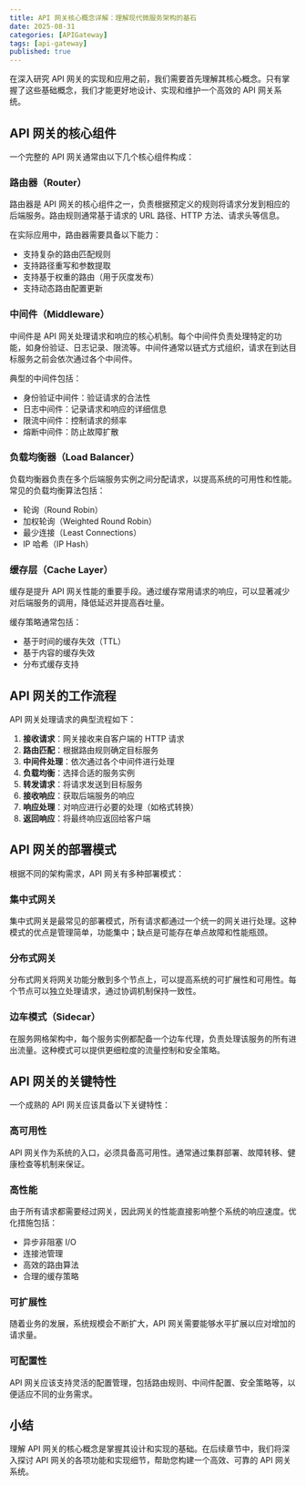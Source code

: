 ```yaml
---
title: API 网关核心概念详解：理解现代微服务架构的基石
date: 2025-08-31
categories: [APIGateway]
tags: [api-gateway]
published: true
---
```


在深入研究 API 网关的实现和应用之前，我们需要首先理解其核心概念。只有掌握了这些基础概念，我们才能更好地设计、实现和维护一个高效的 API 网关系统。

## API 网关的核心组件

一个完整的 API 网关通常由以下几个核心组件构成：

### 路由器（Router）

路由器是 API 网关的核心组件之一，负责根据预定义的规则将请求分发到相应的后端服务。路由规则通常基于请求的 URL 路径、HTTP 方法、请求头等信息。

在实际应用中，路由器需要具备以下能力：
- 支持复杂的路由匹配规则
- 支持路径重写和参数提取
- 支持基于权重的路由（用于灰度发布）
- 支持动态路由配置更新

### 中间件（Middleware）

中间件是 API 网关处理请求和响应的核心机制。每个中间件负责处理特定的功能，如身份验证、日志记录、限流等。中间件通常以链式方式组织，请求在到达目标服务之前会依次通过各个中间件。

典型的中间件包括：
- 身份验证中间件：验证请求的合法性
- 日志中间件：记录请求和响应的详细信息
- 限流中间件：控制请求的频率
- 熔断中间件：防止故障扩散

### 负载均衡器（Load Balancer）

负载均衡器负责在多个后端服务实例之间分配请求，以提高系统的可用性和性能。常见的负载均衡算法包括：
- 轮询（Round Robin）
- 加权轮询（Weighted Round Robin）
- 最少连接（Least Connections）
- IP 哈希（IP Hash）

### 缓存层（Cache Layer）

缓存是提升 API 网关性能的重要手段。通过缓存常用请求的响应，可以显著减少对后端服务的调用，降低延迟并提高吞吐量。

缓存策略通常包括：
- 基于时间的缓存失效（TTL）
- 基于内容的缓存失效
- 分布式缓存支持

## API 网关的工作流程

API 网关处理请求的典型流程如下：

1. **接收请求**：网关接收来自客户端的 HTTP 请求
2. **路由匹配**：根据路由规则确定目标服务
3. **中间件处理**：依次通过各个中间件进行处理
4. **负载均衡**：选择合适的服务实例
5. **转发请求**：将请求发送到目标服务
6. **接收响应**：获取后端服务的响应
7. **响应处理**：对响应进行必要的处理（如格式转换）
8. **返回响应**：将最终响应返回给客户端

## API 网关的部署模式

根据不同的架构需求，API 网关有多种部署模式：

### 集中式网关

集中式网关是最常见的部署模式，所有请求都通过一个统一的网关进行处理。这种模式的优点是管理简单，功能集中；缺点是可能存在单点故障和性能瓶颈。

### 分布式网关

分布式网关将网关功能分散到多个节点上，可以提高系统的可扩展性和可用性。每个节点可以独立处理请求，通过协调机制保持一致性。

### 边车模式（Sidecar）

在服务网格架构中，每个服务实例都配备一个边车代理，负责处理该服务的所有进出流量。这种模式可以提供更细粒度的流量控制和安全策略。

## API 网关的关键特性

一个成熟的 API 网关应该具备以下关键特性：

### 高可用性

API 网关作为系统的入口，必须具备高可用性。通常通过集群部署、故障转移、健康检查等机制来保证。

### 高性能

由于所有请求都需要经过网关，因此网关的性能直接影响整个系统的响应速度。优化措施包括：
- 异步非阻塞 I/O
- 连接池管理
- 高效的路由算法
- 合理的缓存策略

### 可扩展性

随着业务的发展，系统规模会不断扩大，API 网关需要能够水平扩展以应对增加的请求量。

### 可配置性

API 网关应该支持灵活的配置管理，包括路由规则、中间件配置、安全策略等，以便适应不同的业务需求。

## 小结

理解 API 网关的核心概念是掌握其设计和实现的基础。在后续章节中，我们将深入探讨 API 网关的各项功能和实现细节，帮助您构建一个高效、可靠的 API 网关系统。